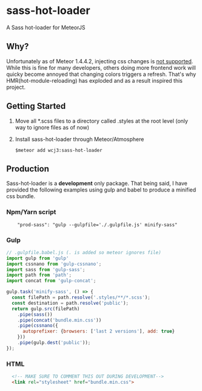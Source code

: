 # sass-hot-loader
A Sass hot-loader for MeteorJS

## Why?

Unfortunately as of Meteor 1.4.4.2, injecting css changes is [not supported](https://github.com/meteor/meteor/issues/490). 
While this is fine for many developers, others doing more frontend work will quicky become annoyed that changing colors triggers a refresh. That's why HMR(hot-module-reloading) has exploded and as a result inspired this project.

## Getting Started
1. Move all *.scss files to a directory called .styles at the root level (only way to ignore files as of now)
2. Install sass-hot-loader through Meteor/Atmosphere

      ```$meteor add wcj3:sass-hot-loader```
      
## Production
Sass-hot-loader is a __development__ only package. That being said, I have provided the following examples using gulp and babel to produce
a minified css bundle.

### Npm/Yarn script
```    "prod-sass": "gulp --gulpfile='./.gulpfile.js' minify-sass"```
### Gulp
```javascript 
// .gulpfile.babel.js (. is added so meteor ignores file)
import gulp from 'gulp'
import cssnano from 'gulp-cssnano';
import sass from 'gulp-sass';
import path from 'path';
import concat from 'gulp-concat';

gulp.task('minify-sass', () => {
  const filePath = path.resolve('.styles/**/*.scss');
  const destination = path.resolve('public');
  return gulp.src(filePath)
    .pipe(sass())
    .pipe(concat('bundle.min.css'))
    .pipe(cssnano({
      autoprefixer: {browsers: ['last 2 versions'], add: true}
    }))
    .pipe(gulp.dest('public'));
});
```
### HTML
```html
  <!-- MAKE SURE TO COMMENT THIS OUT DURING DEVELOPMENT-->
  <link rel="stylesheet" href="bundle.min.css">
```





